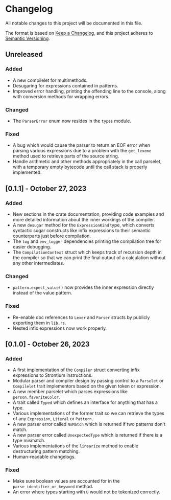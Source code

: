 # Changelog

All notable changes to this project will be documented in this file.

The format is based on [Keep a Changelog](https://keepachangelog.com/en/1.0.0/),
and this project adheres to [Semantic Versioning](https://semver.org/spec/v2.0.0.html).

<!--
    Add new changelog entries here.
    Each entry may be annotated with "Added", "Changed", "Removed", and "Fixed" titles.

    Example:

    ## [1.0.0] - May 16, 2022

    ### Added
    - New visual identity.

    ### Changed
    - Start using "changelog" over "change log" since it's the common usage.

    ### Removed
    - Section about "changelog" vs "CHANGELOG".

    ### Fixed
    - Fix typos in recent README changes.
    - Update outdated unreleased diff link.
-->

## Unreleased

### Added

- A new compilelet for multimethods.
- Desugaring for expressions contained in patterns.
- Improved error handling, printing the offending line to the console, along with conversion methods for wrapping errors.

### Changed

- The `ParserError` enum now resides in the `types` module.

### Fixed

- A bug which would cause the parser to return an EOF error when parsing various expressions due to a problem with the `get_lexeme` method used to retrieve parts of the source string.
- Handle arithmetic and other methods appropriately in the call parselet, with a temporary empty bytecode until the call stack is properly implemented.

## [0.1.1] - October 27, 2023

### Added

- New sections in the crate documentation, providing code examples and more detailed information about the inner workings of the compiler.
- A new `desugar` method for the `ExpressionKind` type, which converts syntactic sugar constructs like infix expressions to their semantic counterparts just before compilation.
- The `log` and `env_logger` dependencies printing the compilation tree for easier debugging.
- The `CompilationContext` struct which keeps track of recursion depth in the compiler so that we can print the final output of a calculation without any other intermediates.

### Changed

- `pattern.expect_value()` now provides the inner expression directly instead of the value pattern.

### Fixed

- Re-enable doc references to `Lexer` and `Parser` structs by publicly exporting them in `lib.rs`.
- Nested infix expressions now work properly.

## [0.1.0] - October 26, 2023

### Added
- A first implementation of the `Compiler` struct converting infix expressions to Strontium instructions.
- Modular parser and compiler design by passing control to a `Parselet` or `Compilelet` trait implementors based on the given token or expression.
- A new member parselet which parses expressions like `person.favoriteColor`.
- A trait called `Typed` which defines an interface for anything that has a type.
- Various implementations of the former trait so we can retrieve the types of any `Expression`, `Literal` or `Pattern`.
- A new parser error called `NoMatch` which is returned if two patterns don't match.
- A new parser error called `UnexpectedType` which is returned if there is a type mismatch.
- Various implementations of the `linearize` method to enable destructuring pattern matching.
- Human-readable changelogs.

### Fixed
- Make sure boolean values are accounted for in the `parse_identifier_or_keyword` method.
- An error where types starting with `U` would not be tokenized correctly.